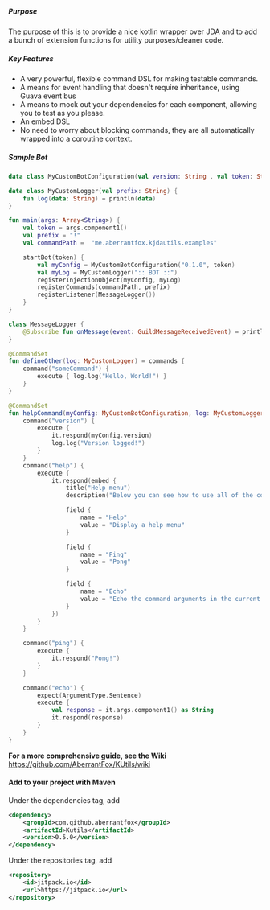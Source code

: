 ##### Purpose
The purpose of this is to provide a nice kotlin wrapper over JDA and to add a bunch of extension functions for utility 
purposes/cleaner code.

##### Key Features

- A very powerful, flexible command DSL for making testable commands.
- A means for event handling that doesn't require inheritance, using Guava event bus
- A means to mock out your dependencies for each component, allowing you to test as you please.
- An embed DSL
- No need to worry about blocking commands, they are all automatically wrapped into a coroutine context. 

##### Sample Bot

```kotlin
data class MyCustomBotConfiguration(val version: String , val token: String)

data class MyCustomLogger(val prefix: String) {
    fun log(data: String) = println(data)
}

fun main(args: Array<String>) {
    val token = args.component1()
    val prefix = "!"
    val commandPath =  "me.aberrantfox.kjdautils.examples"

    startBot(token) {
        val myConfig = MyCustomBotConfiguration("0.1.0", token)
        val myLog = MyCustomLogger(":: BOT ::")
        registerInjectionObject(myConfig, myLog)
        registerCommands(commandPath, prefix)
        registerListener(MessageLogger())
    }
}

class MessageLogger {
    @Subscribe fun onMessage(event: GuildMessageReceivedEvent) = println(event.message.contentRaw)
}

@CommandSet
fun defineOther(log: MyCustomLogger) = commands {
    command("someCommand") {
        execute { log.log("Hello, World!") }
    }
}

@CommandSet
fun helpCommand(myConfig: MyCustomBotConfiguration, log: MyCustomLogger) = commands {
    command("version") {
        execute {
            it.respond(myConfig.version)
            log.log("Version logged!")
        }
    }
    command("help") {
        execute {
            it.respond(embed {
                title("Help menu")
                description("Below you can see how to use all of the commands in this startBot")

                field {
                    name = "Help"
                    value = "Display a help menu"
                }

                field {
                    name = "Ping"
                    value = "Pong"
                }

                field {
                    name = "Echo"
                    value = "Echo the command arguments in the current channel."
                }
            })
        }
    }

    command("ping") {
        execute {
            it.respond("Pong!")
        }
    }

    command("echo") {
        expect(ArgumentType.Sentence)
        execute {
            val response = it.args.component1() as String
            it.respond(response)
        }
    }
}
```

**For a more comprehensive guide, see the Wiki** 
 https://github.com/AberrantFox/KUtils/wiki


#### Add to your project with Maven
Under the dependencies tag, add

```xml
<dependency>
    <groupId>com.github.aberrantfox</groupId>
    <artifactId>Kutils</artifactId>
    <version>0.5.0</version>
</dependency>
```

Under the repositories tag, add

```xml
<repository>
    <id>jitpack.io</id>
    <url>https://jitpack.io</url>
</repository>
```
